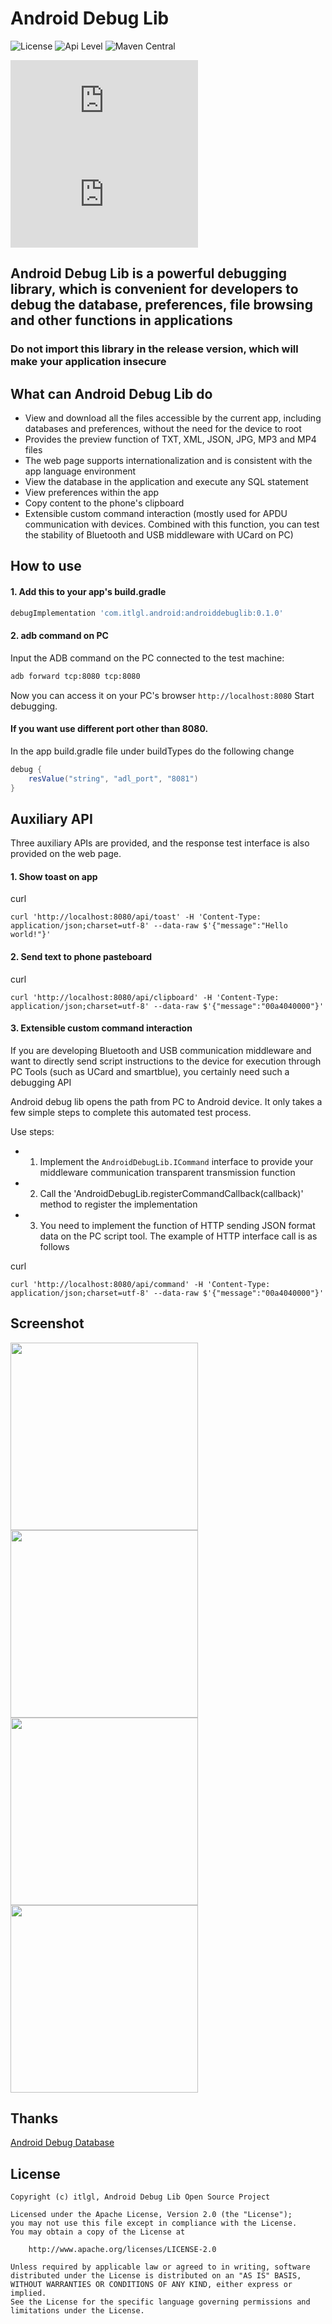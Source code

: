 # Android Debug Lib
![License](https://img.shields.io/badge/license-Apache%202.0-blue.svg)
![Api Level](https://img.shields.io/badge/api-14%2B-brightgreen.svg)
![Maven Central](https://maven-badges.herokuapp.com/maven-central/com.itlgl.android/androiddebuglib/badge.svg)


![English Doc](https://github.com/itlgl/AndroidDebugLib/raw/master/README.md)
![中文文档](https://github.com/itlgl/AndroidDebugLib/raw/master/README-zh.md)

## Android Debug Lib is a powerful debugging library, which is convenient for developers to debug the database, preferences, file browsing and other functions in applications

### **Do not import this library in the release version, which will make your application insecure**

## What can Android Debug Lib do

* View and download all the files accessible by the current app, including databases and preferences, without the need for the device to root
* Provides the preview function of TXT, XML, JSON, JPG, MP3 and MP4 files
* The web page supports internationalization and is consistent with the app language environment
* View the database in the application and execute any SQL statement
* View preferences within the app
* Copy content to the phone's clipboard
* Extensible custom command interaction (mostly used for APDU communication with devices. Combined with this function, you can test the stability of Bluetooth and USB middleware with UCard on PC)

## How to use

#### 1. Add this to your app's build.gradle

```gradle
debugImplementation 'com.itlgl.android:androiddebuglib:0.1.0'
```

#### 2. adb command on PC

Input the ADB command on the PC connected to the test machine:

```cmd
adb forward tcp:8080 tcp:8080
```

Now you can access it on your PC's browser `http://localhost:8080` Start debugging.

#### If you want use different port other than 8080.

In the app build.gradle file under buildTypes do the following change

```groovy
debug {
    resValue("string", "adl_port", "8081")
}
```

## Auxiliary API

Three auxiliary APIs are provided, and the response test interface is also provided on the web page.

#### 1. Show toast on app

curl
```
curl 'http://localhost:8080/api/toast' -H 'Content-Type: application/json;charset=utf-8' --data-raw $'{"message":"Hello world!"}'
```

#### 2. Send text to phone pasteboard

curl
```
curl 'http://localhost:8080/api/clipboard' -H 'Content-Type: application/json;charset=utf-8' --data-raw $'{"message":"00a4040000"}'
```

#### 3. Extensible custom command interaction

If you are developing Bluetooth and USB communication middleware and want to directly send script instructions to the device for execution through PC Tools (such as UCard and smartblue), you certainly need such a debugging API

Android debug lib opens the path from PC to Android device. It only takes a few simple steps to complete this automated test process.

Use steps:
 - 1. Implement the `AndroidDebugLib.ICommand` interface to provide your middleware communication transparent transmission function
 - 2. Call the 'AndroidDebugLib.registerCommandCallback(callback)' method to register the implementation
 - 3. You need to implement the function of HTTP sending JSON format data on the PC script tool. The example of HTTP interface call is as follows

curl
```
curl 'http://localhost:8080/api/command' -H 'Content-Type: application/json;charset=utf-8' --data-raw $'{"message":"00a4040000"}'
```

## Screenshot

<img src="https://gitee.com/itlgl/AndroidDebugLib/raw/master/screenshot/1.png" height="300" /><br/>
<img src="https://gitee.com/itlgl/AndroidDebugLib/raw/master/screenshot/2.png" height="300" /><br/>
<img src="https://gitee.com/itlgl/AndroidDebugLib/raw/master/screenshot/3.png" height="300" /><br/>
<img src="https://gitee.com/itlgl/AndroidDebugLib/raw/master/screenshot/4.png" height="300" /><br/>

## Thanks

[Android Debug Database](https://github.com/amitshekhariitbhu/Android-Debug-Database)

## License

```
Copyright (c) itlgl, Android Debug Lib Open Source Project

Licensed under the Apache License, Version 2.0 (the "License");
you may not use this file except in compliance with the License.
You may obtain a copy of the License at

    http://www.apache.org/licenses/LICENSE-2.0

Unless required by applicable law or agreed to in writing, software
distributed under the License is distributed on an "AS IS" BASIS,
WITHOUT WARRANTIES OR CONDITIONS OF ANY KIND, either express or implied.
See the License for the specific language governing permissions and
limitations under the License.
```